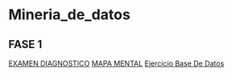 # Mineria_de_datos
## FASE 1

[EXAMEN DIAGNOSTICO](https://github.com/LuisNavarro22/Mineria_de_datos/blob/main/Examen_1866581.pdf)
[MAPA MENTAL](https://github.com/LuisNavarro22/Mineria_de_datos/blob/main/MapaMental_1_1866581.pdf)
[Ejercicio Base De Datos](https://github.com/OviedoMarco/Mineria_de_datos/blob/main/Equipo_9-Ejercicio%20base%20de%20datos.pptx.pdf)
